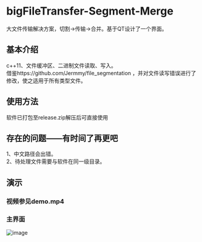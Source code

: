 # bigFileTransfer-Segment-Merge
大文件传输解决方案，切割→传输→合并。基于QT设计了一个界面。
## 基本介绍
c++11、文件缓冲区、二进制文件读取、写入。<br>
借鉴https://github.com/Jermmy/file_segmentation ，并对文件读写错误进行了修改，使之适用于所有类型文件。
## 使用方法
软件已打包至release.zip解压后可直接使用
## 存在的问题——有时间了再更吧
1、中文路径会出错。<br>
2、待处理文件需要与软件在同一级目录。<br>
## 演示
### 视频参见demo.mp4
### 主界面
![image](https://github.com/libai-github/bigFileTransfer-Segment-Merge/blob/master/demo_home.png)
